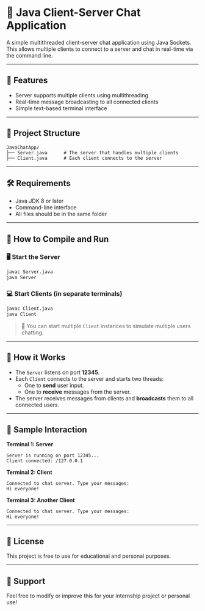 # 💬 Java Client-Server Chat Application

A simple multithreaded client-server chat application using Java Sockets. This allows multiple clients to connect to a server and chat in real-time via the command line.

---

## 🚀 Features

- Server supports multiple clients using multithreading
- Real-time message broadcasting to all connected clients
- Simple text-based terminal interface

---

## 📁 Project Structure

```
JavaChatApp/
├── Server.java      # The server that handles multiple clients
├── Client.java      # Each client connects to the server
```

---

## 🛠 Requirements

- Java JDK 8 or later
- Command-line interface
- All files should be in the same folder

---

## 🔧 How to Compile and Run

### 🖥 Start the Server

```bash
javac Server.java
java Server
```

### 💻 Start Clients (in separate terminals)

```bash
javac Client.java
java Client
```

> 🔁 You can start multiple `Client` instances to simulate multiple users chatting.

---

## 📌 How it Works

- The `Server` listens on port **12345**.
- Each `Client` connects to the server and starts two threads:
  - One to **send** user input.
  - One to **receive** messages from the server.
- The server receives messages from clients and **broadcasts** them to all connected users.

---

## 🧪 Sample Interaction

**Terminal 1: Server**
```
Server is running on port 12345...
Client connected: /127.0.0.1
```

**Terminal 2: Client**
```
Connected to chat server. Type your messages:
Hi everyone!
```

**Terminal 3: Another Client**
```
Connected to chat server. Type your messages:
Hi everyone!
```

---

## 📜 License

This project is free to use for educational and personal purposes.

---

## 🙋 Support

Feel free to modify or improve this for your internship project or personal use!
